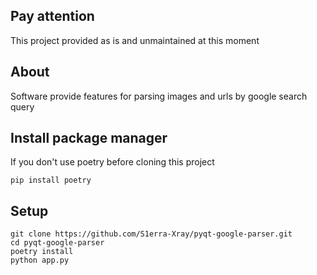 ## Pay attention

This project provided as is and unmaintained at this moment

## About 

Software provide features for parsing images and urls by google search query

## Install package manager
If you don't use poetry before cloning this project

```shell
pip install poetry
```

## Setup

```shell
git clone https://github.com/S1erra-Xray/pyqt-google-parser.git
cd pyqt-google-parser
poetry install
python app.py
```
